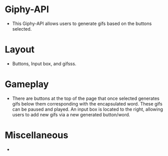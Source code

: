 # Giphy-API

* This Giphy-API allows users to generate gifs based on the buttons selected. 

# Layout

* Buttons, Input box, and gifsss. 

# Gameplay

*  There are buttons at the top of the page that once selected generates gifs below them corresponding with the encapsulated word. These gifs can be paused and played. An input box is located to the right, allowing users to add new gifs via a new generated button/word.


# Miscellaneous

*